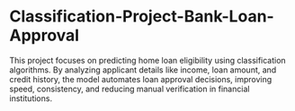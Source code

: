 # Classification-Project-Bank-Loan-Approval
This project focuses on predicting home loan eligibility using classification algorithms. By analyzing applicant details like income, loan amount, and credit history, the model automates loan approval decisions, improving speed, consistency, and reducing manual verification in financial institutions.
